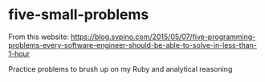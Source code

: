# five-small-problems

From this website: https://blog.svpino.com/2015/05/07/five-programming-problems-every-software-engineer-should-be-able-to-solve-in-less-than-1-hour

Practice problems to brush up on my Ruby and analytical reasoning
